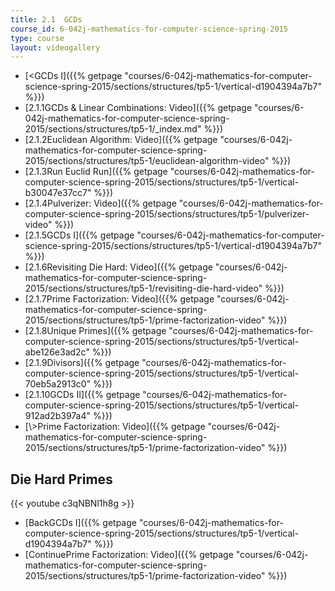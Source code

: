 ```yaml
---
title: 2.1  GCDs
course_id: 6-042j-mathematics-for-computer-science-spring-2015
type: course
layout: videogallery
---
```

*   [<GCDs I]({{% getpage "courses/6-042j-mathematics-for-computer-science-spring-2015/sections/structures/tp5-1/vertical-d1904394a7b7" %}})
*   [2.1.1GCDs & Linear Combinations: Video]({{% getpage "courses/6-042j-mathematics-for-computer-science-spring-2015/sections/structures/tp5-1/_index.md" %}})
*   [2.1.2Euclidean Algorithm: Video]({{% getpage "courses/6-042j-mathematics-for-computer-science-spring-2015/sections/structures/tp5-1/euclidean-algorithm-video" %}})
*   [2.1.3Run Euclid Run]({{% getpage "courses/6-042j-mathematics-for-computer-science-spring-2015/sections/structures/tp5-1/vertical-b30047e37cc7" %}})
*   [2.1.4Pulverizer: Video]({{% getpage "courses/6-042j-mathematics-for-computer-science-spring-2015/sections/structures/tp5-1/pulverizer-video" %}})
*   [2.1.5GCDs I]({{% getpage "courses/6-042j-mathematics-for-computer-science-spring-2015/sections/structures/tp5-1/vertical-d1904394a7b7" %}})
*   [2.1.6Revisiting Die Hard: Video]({{% getpage "courses/6-042j-mathematics-for-computer-science-spring-2015/sections/structures/tp5-1/revisiting-die-hard-video" %}})
*   [2.1.7Prime Factorization: Video]({{% getpage "courses/6-042j-mathematics-for-computer-science-spring-2015/sections/structures/tp5-1/prime-factorization-video" %}})
*   [2.1.8Unique Primes]({{% getpage "courses/6-042j-mathematics-for-computer-science-spring-2015/sections/structures/tp5-1/vertical-abe126e3ad2c" %}})
*   [2.1.9Divisors]({{% getpage "courses/6-042j-mathematics-for-computer-science-spring-2015/sections/structures/tp5-1/vertical-70eb5a2913c0" %}})
*   [2.1.10GCDs II]({{% getpage "courses/6-042j-mathematics-for-computer-science-spring-2015/sections/structures/tp5-1/vertical-912ad2b397a4" %}})
*   [\\>Prime Factorization: Video]({{% getpage "courses/6-042j-mathematics-for-computer-science-spring-2015/sections/structures/tp5-1/prime-factorization-video" %}})

Die Hard Primes
---------------

{{< youtube c3qNBNl1h8g >}}

*   [BackGCDs I]({{% getpage "courses/6-042j-mathematics-for-computer-science-spring-2015/sections/structures/tp5-1/vertical-d1904394a7b7" %}})
*   [ContinuePrime Factorization: Video]({{% getpage "courses/6-042j-mathematics-for-computer-science-spring-2015/sections/structures/tp5-1/prime-factorization-video" %}})